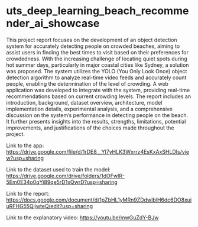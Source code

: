 # uts_deep_learning_beach_recommender_ai_showcase

This project report focuses on the development of an object detection system for accurately detecting people on crowded beaches, aiming to assist users in finding the best times to visit based on their preferences for crowdedness. With the increasing challenge of locating quiet spots during hot summer days, particularly in major coastal cities like Sydney, a solution was proposed. The system utilizes the YOLO (You Only Look Once) object detection algorithm to analyze real-time video feeds and accurately count people, enabling the determination of the level of crowding. A web application was developed to integrate with the system, providing real-time recommendations based on current crowding levels. The report includes an introduction, background, dataset overview, architecture, model implementation details, experimental analysis, and a comprehensive discussion on the system’s performance in detecting people on the beach. It further presents insights into the results, strengths, limitations, potential improvements, and justifications of the choices made throughout the project. 


Link to the app:
https://drive.google.com/file/d/1rDE8__Yl7yHLK3Wxrrz4EsKxAxSHLDIs/view?usp=sharing

Link to the dataset used to train the model:
https://drive.google.com/drive/folders/1dOFwlR-5Em0E34o0qYi89qe5rD1xQwrD?usp=sharing

Link to the report:
https://docs.google.com/document/d/1pZbHL1yMRn9ZDdwIblH6dc6DO8xuiuRFHG55QijwteQ/edit?usp=sharing

Link to the explanatory video:
https://youtu.be/mwGuZdY-BJw
